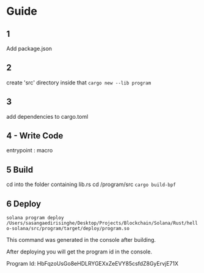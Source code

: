 # Guide

## 1
Add package.json

## 2
create 'src' directory
inside that `cargo new --lib program`

## 3
add dependencies to cargo.toml

## 4 -  Write Code
entrypoint : macro

## 5  Build
cd into the folder containing lib.rs cd /program/src
`cargo build-bpf`

## 6 Deploy
`solana program deploy /Users/sasangaedirisinghe/Desktop/Projects/Blockchain/Solana/Rust/hello-solana/src/program/target/deploy/program.so`

This command was generated in the console after building.

After deploying you will get the program id in the console.

Program Id: HbFqzoUsGo8eHDLRYGEXxZeEVY85csfdZ8GyErvjE71X
